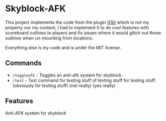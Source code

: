 # Skyblock-AFK

This project implements the code from the plugin [GSit](https://github.com/Gecolay/GSit) which is not my property nor my content, I had to implement it to do cool features with scoreboard outlines to players and fix issues where it would glitch out those outlines when un-mounting from locations.

Everything else is my code and is under the MIT license.

## Commands

- `/toggleafk` - Toggles an anti-afk system for skyblock.
- `/test` - Test command for testing stuff of testing stuff for testing stuff. (obviously for testing stuff) (not really) (yes really)

## Features
Anti-AFK system for skyblock
